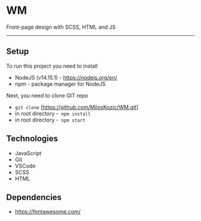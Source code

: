 # WM
Front-page design with SCSS, HTML and JS


---
## Setup
To run this project you need to install

* NodeJS (v14.15.1) - https://nodejs.org/en/
*  npm - package manager for NodeJS

Next, you need to clone GIT repo

* ``` git clone ``` [https://github.com/MilosKozic/WM.git]
* in root directory -``` npm install```
* in root directory -``` npm start```

## Technologies

* JavaScript
* Git
* VSCode
* SCSS
* HTML

## Dependencies

* https://fontawesome.com/